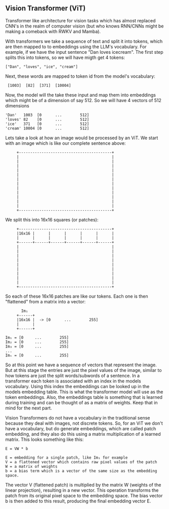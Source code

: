 ## Vision Transformer (ViT)
Transformer like architecture for vision tasks which has almost replaced CNN's
in the realm of computer vision (but who knows RNN/CNNs might be making a
comeback with RWKV and Mamba).

With transformers we take a sequence of text and split it into tokens, which are
then mapped to to embeddings using the LLM's vocabulary. 
For example, if we have the input sentence "Dan loves icecream". The first step
splits this into tokens, so we will have migth get 4 tokens:
```
["Dan", "loves", "ice", "cream"]
```
Next, these words are mapped to token id from the model's vocabulary:
```
 [1003]  [82]  [371]  [10004]
```
Now, the model will the take these input and map them into embeddings which
might be of a dimension of say 512. So we will have 4 vectors of 512 dimensions
```
'Dan'   1003  [0      ...        512]
'loves' 82    [0      ...        512]
'ice'   371   [0      ...        512]
'cream' 10004 [0      ...        512]
```

Lets take a look at how an image would be processed by an ViT. We start with
an image which is like our complete sentence above:
```
     +-----------------------------------------+
     |                                         |
     |                                         |
     |                                         |
     |                                         |
     |                                         |
     |                                         |
     |                                         |
     |                                         |
     |                                         |
     |                                         |
     |                                         |
     |                                         |
     +-----------------------------------------+
```
We split this into 16x16 squares (or patches):
```
     +-----------------------------------------+
     |16x16 |      |      |      |      |      |
     |      |      |      |      |      |      |
     +------+------+------+------+------+------+      
     |                                         |
     |                                         |
     |                                         |
     |                                         |
     |                                         |
     |                                         |
     |                                         |
     |                                         |
     |                                         |
     +-----------------------------------------+
```
So each of these 16x16 patches are like our tokens. Each one is then "flattened"
from a matrix into a vector:
```
       Im₁
     +------+
     |16x16 |  -> [0      ...        255]
     |      |
     +------+      

Im₁ = [0     ...        255]
Im₂ = [0     ...        255]
Im₃ = [0     ...        255]
...
Imₙ = [0     ...        255]
```
So at this point we have a sequence of vectors that represent the image. But at
this stage the entries are just the pixel values of the image, similar to how
tokens are just the split words/subwords of a sentence. In a transformer each
token is associated with an index in the models vocabulary. Using this index the
embeddings can be looked up in the models embedding table. This is what the
transformer model will use as the token embeddings. Also, the embeddings table
is something that is learned during training and can be thought of as a matrix
of weights. Keep that in mind for the next part.

Vision Transformers do not have a vocabulary in the traditional sense because
they deal with images, not discrete tokens. So, for an ViT we don't have a
vocabulary, but do generate embeddings, which are called patch embedding, and
they also do this using a matrix multiplication of a learned matrix. This looks
something like this:
```
E = VW * b

E = embedding for a single patch, like Im₁ for example
V = a flattened vector which contains raw pixel values of the patch
W = a matrix of weights
b = a bias term which is a vector of the same size as the embedding space.
```
The vector V (flattened patch) is multiplied by the matrix W (weights of the
linear projection), resulting in a new vector. This operation transforms the
patch from its original pixel space to the embedding space. The bias vector b
is then added to this result, producing the final embedding vector E.

